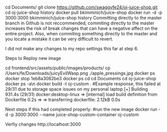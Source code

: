 cd Documents/
git clone https://github.com/swaggyfe24/oj-juice-shop.git
cd oj-juice-shop
history
docker pull bkimminich/juice-shop
docker run -d -p 3000:3000 bkimminich/juice-shop
history
Committing directly to the master branch in Github is not reccommended, commiting directly to the master increases the risk of break changes that can have a negative affect on the entire project. Also, when commiting something directly to the master and you locate a mistake it can be very difficult to revert.

I did not make any changes to my repo settings this far at step 6.

Steps to Reploy new image

cd frontend/src/assets/public/images/products/
cp /Users/fe/Downloads/juicyEvilWasp.png ./apple_pressings.jpg
docker ps
docker stop 1eb8a3082be3
docker ps
cd
cd Documents
cd oj-juice-shop
docker ps -a\n
docker build -t oj-custom .
#Example response, this failed at 29/31 due to storage space issues on my personal laptop
[+] Building 931.4s (29/31)                                                                     docker:desktop-linux
 => [internal] load build definition from Dockerfile                                                            0.2s
 => => transferring dockerfile: 2.12kB                                                                          0.0s

Next steps if this had completed properly:
#run the new image
docker run -d -p 3000:3000 --name juice-shop-custom-container oj-custom

Verfiy changes
http://localhost:3000
